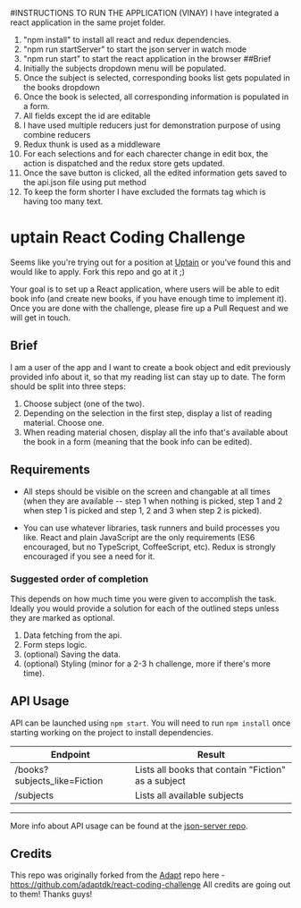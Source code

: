 #INSTRUCTIONS TO RUN THE APPLICATION (VINAY)
I have integrated a react application in the same projet folder. 
1. "npm install" to install all react and redux dependencies.
2. "npm run startServer" to start the json server in watch mode
3. "npm run start" to start the react application in the browser
##Brief
1. Initially the subjects dropdown menu will be populated. 
2. Once the subject is selected, corresponding books list gets populated in the books dropdown
3. Once the book is selected, all corresponding information is populated in a form.
4. All fields except the id are editable
5. I have used multiple reducers just for demonstration purpose of using combine reducers
6. Redux thunk is used as a middleware
7. For each selections and for each charecter change in edit box, the action is dispatched and the redux store gets updated. 
8. Once the save button is clicked, all the edited information gets saved to the api.json file using put method
9. To keep the form shorter I have excluded the formats tag which is having too many text.



# uptain React Coding Challenge

Seems like you're trying out for a position at
[Uptain](https://uptain.de) or you've found this and would like to
apply.  Fork this repo and go at it ;)

Your goal is to set up a React application, where users will be able to
edit book info (and create new books, if you have enough time to
implement it). Once you are done with the challenge, please fire up a
Pull Request and we will get in touch.

## Brief

I am a user of the app and I want to create a book object and edit
previously provided info about it, so that my reading list can stay up
to date. The form should be split into three steps:

1.  Choose subject (one of the two).
2.  Depending on the selection in the first step, display a list of
    reading material. Choose one.
3.  When reading material chosen, display all the info that's available
    about the book in a form (meaning that the book info can be edited).

## Requirements

*   All steps should be visible on the screen and changable at all times
    (when they are available -- step 1 when nothing is picked, step 1
    and 2 when step 1 is picked and step 1, 2 and 3 when step 2 is
    picked).

*   You can use whatever libraries, task runners and build processes you
    like. React and plain JavaScript are the only requirements (ES6
    encouraged, but no TypeScript, CoffeeScript, etc). Redux is strongly
    encouraged if you see a need for it.

### Suggested order of completion

This depends on how much time you were given to accomplish the task.
Ideally you would provide a solution for each of the outlined steps
unless they are marked as optional.

1.  Data fetching from the api.
2.  Form steps logic.
3.  (optional) Saving the data.
4.  (optional) Styling (minor for a 2-3 h challenge, more if there's more time).

## API Usage

API can be launched using `npm start`. You will need to run `npm
install` once starting working on the project to install dependencies.

| Endpoint                     | Result                                              |
|------------------------------|-----------------------------------------------------|
| /books?subjects_like=Fiction | Lists all books that contain "Fiction" as a subject |
| /subjects                    | Lists all available subjects                        |

---

More info about API usage can be found at the [json-server
repo](https://github.com/typicode/json-server).

## Credits

This repo was originally forked from the [Adapt](https://adapt.dk/en) repo here - https://github.com/adaptdk/react-coding-challenge 
All credits are going out to them! Thanks guys!
